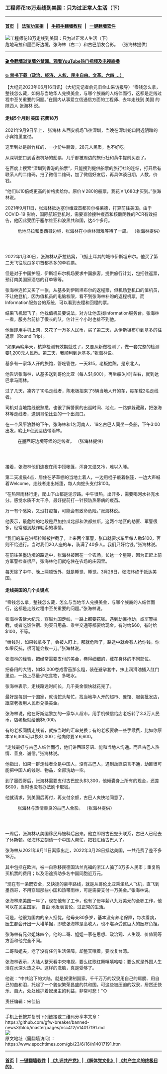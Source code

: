 ### 工程师花18万走线到美国：只为过正常人生活（下）
------------------------

#### [首页](https://github.com/gfw-breaker/banned-news3/blob/master/README.md) &nbsp;&nbsp;|&nbsp;&nbsp; [法轮功真相](https://github.com/begood0513/basic/blob/master/README.md)  &nbsp;&nbsp;|&nbsp;&nbsp; [手把手翻墙教程](https://github.com/gfw-breaker/guides/wiki)  &nbsp;&nbsp;|&nbsp;&nbsp; [一键翻墙软件](https://github.com/gfw-breaker/nogfw/blob/master/README.md)  



<div><img alt="工程师花18万走线到美国：只为过正常人生活（下）" class="attachment-djy_600_400 size-djy_600_400 wp-post-image" src="https://i.epochtimes.com/assets/uploads/2023/06/id14017195-f43eb262411eacc59ea60cca6da2e64d-600x400.jpeg"/>
<div class="caption">
 危地马拉和墨西哥边境，张海林（右二）和古巴朋友合影。 （张海林提供）
</div></div><hr/>

#### [ 🎬  免翻墙浏览墙外禁闻、观看YouTube热门视频及电视直播](https://github.com/gfw-breaker/HelloWorld)

#### [ 💥  禁书下载（政治、经济、人权、民主自由、文革、六四 ...）](https://github.com/gfw-breaker/books/blob/master/README.md)

<div><p>
 【大纪元2023年06月16日讯】（大纪元记者俞元旧金山采访报导）“零钱怎么拿，整钱怎么藏，如何与当地华人兑换美金，与哪个族裔的人结伴而行，这都是走线过程中至关重要的问题。”在国内从事爱立信通信方面的工程师、去年走线到
 <ok href="https://www.epochtimes.com/gb/tag/%E7%BE%8E%E5%9B%BD.html">
  美国
 </ok>
 的陕西人
 <ok href="https://www.epochtimes.com/gb/tag/%E5%BC%A0%E6%B5%B7%E6%9E%97.html">
  张海林
 </ok>
 说。
</p>
<h4>
 走线5个月到
 <ok href="https://www.epochtimes.com/gb/tag/%E7%BE%8E%E5%9B%BD.html">
  美国
 </ok>
 花费18万
</h4>
<p>
 2021年9月9日早上，
 <ok href="https://www.epochtimes.com/gb/tag/%E5%BC%A0%E6%B5%B7%E6%9E%97.html">
  张海林
 </ok>
 从西安机场飞往深圳，当晚在深圳蛇口附近阴暗的小宾馆里度过。
</p>
<p>
 这里到处是敲竹杠的，一小份牛腩饭，28元人民币，也不好吃。
</p>
<p>
 从深圳蛇口到香港机场的船票，几乎都被周边的旅行社和黄牛提前买走了。
</p>
<p>
 在百度上搜索“深圳到香港的船票”，只能搜到提供船票的旅行社的连结，打开后有联系人的二维码，扫了微信二维码，加了微信好友后，再具体谈日期，人数，价钱。
</p>
<p>
 “他们以10倍或更高的价格卖给你。原价￥280的船票，我花￥1,680才买到。”张海林说。
</p>
<p>
 2021年9月11日，张海林抵达塞尔维亚首都贝尔格莱德，打算前往美国。由于COVID-19 影响，国际航班登机时，需要查验接种疫苗和核酸阴性的PCR有效报告，他因此受困于塞尔维亚和波黑共和国，达4个多月。
</p>
<figure aria-describedby="caption-attachment-14017196" class="wp-caption aligncenter" id="attachment_14017196" style="width: 627px">
 <ok href="https://i.epochtimes.com/assets/uploads/2023/06/id14017196-9d0ae36af849ffe009931c661f804218.jpeg" target="_blank">
  <img alt="" class="wp-image-14017196" src="https://i.epochtimes.com/assets/uploads/2023/06/id14017196-9d0ae36af849ffe009931c661f804218-300x143.jpeg"/>
 </ok>
 <br/><figcaption class="wp-caption-text" id="caption-attachment-14017196">
  危地马拉和墨西哥边境，张海林在小树林艰难等待了一周。 （张海林提供）
 </figcaption><br/>
</figure><br/>
<p>
 2022年1月30日，张海林从萨拉热窝，飞抵土耳其的城市伊斯坦布尔。他买了第二天飞往厄瓜多尔首都基多的单程票。
</p>
<p>
 但是对于中国护照，伊斯坦布尔机场要求中国旅客，提供旅行计划，包括往返票，预订南美国家酒店的订单等等。
</p>
<p>
 张海林连忙又买了一张，从基多到伊斯坦布尔的返程票，但机场登机口的值机员，不让他登机，因为值机员的电脑权限，看不到张海林补购的返程机票，而Information服务台的系统，可以看到去程和回程的票。
</p>
<p>
 结果飞机起飞了。他找值机员要说法，对方让他去找Information服务台。张海林一看，服务台前排了很长的队，估计三个小时也排不到他。
</p>
<p>
 他当即用手机上网，又花了一万多人民币，买了第二天，从伊斯坦布尔到基多的往返票（Round Trip）。
</p>
<p>
 “如果再晚半天，核算检测有效期就过了，又要从新做检测了，做一套完整的检测要1,200元人民币。第二天，我顺利到达基多。”张海林说。
</p>
<p>
 基多有一家华人开的旅馆，管吃管住，一天$15，老板姓陈，是东北人。
</p>
<p>
 他告诉张海林，从基多送到哥伦比亚（每人$1,600），再坐船3小时左右，就到达巴拿马雨林。
</p>
<p>
 过了几天，凑齐了10名走线者，陈老板招来了5辆当地人开的车，每车载2名走线者。
</p>
<p>
 司机对当地路线很熟悉，也很了解警察的出巡时间、地点，一路躲躲藏藏，把张海林等走线者，送到哥伦比亚的一个出海口。
</p>
<p>
 在一个风平浪静的下午，张海林和1名河南人、19名古巴人同坐一条船，下午3:00出发，晚上9点到达热带雨林。
</p>
<figure aria-describedby="caption-attachment-14017197" class="wp-caption aligncenter" id="attachment_14017197" style="width: 617px">
 <ok href="https://i.epochtimes.com/assets/uploads/2023/06/id14017197-4e74cca9ec4c356eb076ca92e97b90b5.jpeg" target="_blank">
  <img alt="" class="wp-image-14017197" src="https://i.epochtimes.com/assets/uploads/2023/06/id14017197-4e74cca9ec4c356eb076ca92e97b90b5-300x131.jpeg"/>
 </ok>
 <br/><figcaption class="wp-caption-text" id="caption-attachment-14017197">
  在墨西哥边境等候的走线者。 （张海林提供）
 </figcaption><br/>
</figure><br/>
<p>
 接着，张海林他们连夜在雨中搭帐篷，浑身又湿又冷，难以入睡。
</p>
<p>
 第二天凌晨4点，居住在茅草棚的当地土着人，一边用棍子敲着帐篷，一边大声喊着Welcome。走线者走出帐篷，每人向蛇头支付$100。
</p>
<p>
 “在热带雨林行走，爬山下山都是泥泞路。中午很热，出汗多，需要喝河水补充水分。感觉水质不太干净，最好提前打一针预防热带病的疫苗。
</p>
<p>
 万一有个感染，又没打疫苗，可能会有致命危险。”张海林说。
</p>
<p>
 他表示，最危险的地段是尼加拉瓜北部和洪都拉斯，这两个地区的劫匪、军警很多，经常碰到敲诈勒索的事情。
</p>
<p>
 “我们的车在洪都拉斯被拦截了，上来两个军警，张口就要求车里每人缴$100，否则不给通行。当时我们20人座的车，装满了40多人。我们只好给钱。”张海林说。
</p>
<p>
 在前往美墨边境的路途中，张海林被困在一个农场，长达一个星期，因为正赶上前方军警检查很严，张海林他们就吃住在农场的庄园里。
</p>
<p>
 每天除了中午、晚上两顿饭外，就是睡觉、睡觉。3月28日，张海林终于抵达美国。
</p>
<h4>
 走线美国的几个关键点
</h4>
<p>
 “零钱怎么拿，整钱怎么藏，怎么与当地华人兑换美金，与哪个族裔的人结伴而行，这都是走线过程中至关重要的问题。”张海林说。
</p>
<p>
 张海林告诉大纪元，穿越九国走线，一路上都要花钱。遇到劫匪抢劫，或军警拦截，或者吃饭住宿、购买日用品、乘坐交通等都要给现金。有时给$60，有时给$100，不等。
</p>
<p>
 “给钱时，如果钱拿多了，会被人盯上，那就危险了，路途中就会有人抢你钱。你如果反抗，很可能会挨一刀。”张海林说。
</p>
<p>
 张海林的经验，把经常需要支付的美金，卷得细细的，藏在身体的不同部位。
</p>
<p>
 把备用的大钱，如$3,000卷成雪茄那么粗，装在避孕套中，抹上润滑油插入肛门里边，一路上尽量少吃食物，多喝水。
</p>
<p>
 张海林表示，走线路远时间长，几千美金很快就花完了。
</p>
<p>
 最好是每到一个国家，就请蛇头帮忙，找当地华人开的超市、餐馆、服装批发店，跟店老板用人民币兑换美金。
</p>
<p>
 张海林说，他在哥斯达黎加的一家华人超市，用手机微信给店老板转了3.3万人民币，店老板就给他$5,000。
</p>
<p>
 有的老板同情走线者，就按当时的汇率兑换；有的老板要收一些手续费，比如你原本￥6,300可以换$1,000；他向你要￥6,600。
</p>
<p>
 “走线最好与古巴人结伴而行，他们讲西班牙语、能和当地人沟通。而且古巴人热情、善良、诚信。”张海林说。
</p>
<p>
 他指出，如果一群走线者全是中国人，没有古巴人，遇到劫匪语言不通，劫匪很可能把中国人的钱财、物品，全部洗劫一空。
</p>
<p>
 到了墨西哥后，张海林需要支付古巴蛇头$3,300，他倾囊身上所有的现金，还差$600，当时也没有办法刷卡取钱。
</p>
<p>
 他就请求，到美国后再付，再支付余额，古巴人爽快地同意了。
</p>
<figure aria-describedby="caption-attachment-14017199" class="wp-caption aligncenter" id="attachment_14017199" style="width: 642px">
 <ok href="https://i.epochtimes.com/assets/uploads/2023/06/id14017199-0e5b810f7cac116a7e857a0169d6209a.jpeg" target="_blank">
  <img alt="" class="wp-image-14017199" src="https://i.epochtimes.com/assets/uploads/2023/06/id14017199-0e5b810f7cac116a7e857a0169d6209a-300x143.jpeg"/>
 </ok>
 <br/><figcaption class="wp-caption-text" id="caption-attachment-14017199">
  张海林与热情善良的古巴人合影。 （张海林提供）
 </figcaption><br/>
</figure><br/>
<p>
 一周后，张海林从美国移民局被释后出来。他立即跟古巴蛇头联系，古巴人已经去了休斯顿。张海林立刻请一个中国人帮忙，把钱汇给古巴人了。
</p>
<p>
 张海林从2021年9月11日离家出走，2022年3月28日抵达美国，一共花费了差不多18万。
</p>
<p>
 其中包括在欧洲，被一自称移民德国法兰克福的浙江人骗了3万多人民币；重复购买机票的费用；以及沿途资助多名中国同胞近万元。
</p>
<p>
 “现在有一条既安全，又快捷的豪华路线，就是从哥伦比亚乘坐私人飞机，直飞到墨西哥，不用穿越那些小国和热带雨林，可是需要支付一万美金。”张海林说。
</p>
<p>
 张海林来美国一年了，现在他有了工卡，也有了份年薪八九万美元的全职工作，他可以在民主国家，
 <ok href="https://www.epochtimes.com/gb/tag/%E8%87%AA%E7%94%B1.html">
  自由
 </ok>
 地发表言论，过正常的生活。
</p>
<p>
 可是，他很为国内的亲人担忧。他母亲80多岁，基本没有养老保障，每次看病，医生都会开出一大堆单据，即使张海林是高收入，也不堪承受这巨大的医疗负担。
</p>
<p>
 张海林有兄弟姐妹四个。他的二哥、姐姐一家在思想、政治观、人生观、价值观等方面和他完全不同。
</p>
<p>
 二哥和姐夫，老了没有任何生活保障，却整天嚷着，要收复台湾。
</p>
<p>
 张海林表示，大陆人整天看中央电视，要么红歌红舞嘻嘻哈哈；要么就是外国人生活在水深火热之中。这样的洗脑，真是受够了。
</p>
<p>
 他说：“中共治下的大陆，就是奴隶制国家。千千万万的奴隶用自己的肩膀、用自己的血和泪，托起了一个貌似繁荣昌盛的共和国。可这些被压迫的奴隶，居然还快乐、自大，处处维护着奴隶主的利益，非常可悲！”◇
</p>
<p>
 责任编辑：宋佳怡
</p>
</div>
<hr/>
手机上长按并复制下列链接或二维码分享本文章：<br/>
https://github.com/gfw-breaker/banned-news3/blob/master/pages/nsc412/n14017191.md <br/>
<a href='https://github.com/gfw-breaker/banned-news3/blob/master/pages/nsc412/n14017191.md'><img src='https://github.com/gfw-breaker/banned-news3/blob/master/pages/nsc412/n14017191.md.png'/></a> <br/>
原文地址（需翻墙访问）：https://www.epochtimes.com/gb/23/6/16/n14017191.htm


------------------------
#### [首页](https://github.com/gfw-breaker/banned-news3/blob/master/README.md) &nbsp;|&nbsp; [一键翻墙软件](https://github.com/gfw-breaker/nogfw/blob/master/README.md) &nbsp;| [《九评共产党》](https://github.com/gfw-breaker/9ping.md/blob/master/README.md#九评之一评共产党是什么) | [《解体党文化》](https://github.com/gfw-breaker/jtdwh.md/blob/master/README.md) | [《共产主义的终极目的》](https://github.com/gfw-breaker/gczydzjmd.md/blob/master/README.md)


<img src='http://gfw-breaker.win/banned-news3/pages/nsc412/n14017191.md' width='0px' height='0px'/>
